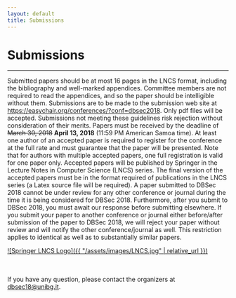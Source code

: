 ```yaml
---
layout: default
title: Submissions
---
```


# Submissions

--------------------------------------------------------------------------------

Submitted papers should be at most 16 pages in the LNCS format,
including the bibliography and well-marked appendices. Committee
members are not required to read the appendices, and so the paper
should be intelligible without them. Submissions are to be made to the
submission web site at
<https://easychair.org/conferences/?conf=dbsec2018>. Only pdf files will
be accepted.  Submissions not meeting these guidelines risk rejection
without consideration of their merits. Papers must be received by the
deadline of ~~March 30, 2018~~ **April 13, 2018** (11:59 PM American
Samoa time).  At least one author of an accepted paper is required to
register for the conference at the full rate and must guarantee that the
paper will be presented. Note that for authors with multiple accepted
papers, one full registration is valid for one paper only. Accepted
papers will be published by Springer in the Lecture Notes in Computer
Science (LNCS) series. The final version of the accepted papers must be
in the format required of publications in the LNCS series (a Latex
source file will be required).  A paper submitted to DBSec 2018 cannot
be under review for any other conference or journal during the time it
is being considered for DBSec 2018. Furthermore, after you submit to
DBSec 2018, you must await our response before submitting elsewhere. If
you submit your paper to another conference or journal either
before/after submission of the paper to DBSec 2018, we will reject your
paper without review and will notify the other conference/journal as
well. This restriction applies to identical as well as to substantially
similar papers.

[![Springer LNCS Logo]({{ "/assets/images/LNCS.jpg" | relative_url }})](https://www.springer.com/it/computer-science/lncs/conference-proceedings-guidelines)

<br><br>
If you have any question, please contact the organizers at
[dbsec18@unibg.it](mailto:dbsec18@unibg.it).
